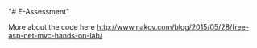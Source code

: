 "# E-Assessment" 

More about the code here
http://www.nakov.com/blog/2015/05/28/free-asp-net-mvc-hands-on-lab/

